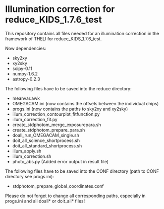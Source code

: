 Illumination correction for reduce_KIDS_1.7.6_test
==================================================

This repository contains all files needed for an illumination correction in the framework of THELI for reduce_KIDS_1.7.6_test.

Now dependencies:
- sky2xy
- xy2sky
- scipy-0.11
- numpy-1.6.2
- astropy-0.2.3

The following files have to be saved into the reduce directory:

- meanvar.awk
- OMEGACAM.ini (now contains the offsets between the individual chips)
- progs.ini (now contains the paths to sky2xy and xy2sky)
- illum_correction_contourplot_fitfunction.py
- illum_correction_fit.py
- create_stdphotom_merge_exposurepara.sh
- create_stdphotom_prepare_para.sh
- doall_run_OMEGACAM_single.sh
- doit_all_science_shortprocess.sh
- doit_all_standard_shortprocess.sh
- illum_apply.sh
- illum_correction.sh
- photo_abs.py (Added error output in result file)

The following files have to be saved into the CONF directory (path to CONF directory see progs.ini):
- stdphotom_prepare_global_coordinates.conf


Please do not forget to change all corresponding paths, especially in progs.ini and all doall* or doit_all* files!

